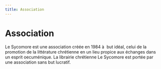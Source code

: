 ```yaml
---
title: Association
---
```



Association
===========

Le Sycomore est une association créée en 1984 à  but idéal, celui de la promotion de la littérature chrétienne en un lieu propice aux échanges dans un esprit oecuménique. La librairie chrétienne Le Sycomore est portée par une association sans but lucratif.
